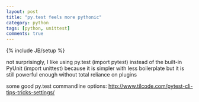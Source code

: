 ```yaml
---
layout: post
title: "py.test feels more pythonic"
category: python
tags: [python, unittest]
comments: true
---
```

{% include JB/setup %}

not surprisingly, I like using py.test (import pytest) instead of the built-in PyUnit (import unittest) because it is simpler with less boilerplate but it is still powerful enough without total reliance on plugins
  
some good py.test commandline options:
<http://www.tilcode.com/pytest-cli-tips-tricks-settings/>
 

